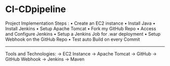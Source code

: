 # CI-CDpipeline
Project Implementation Steps :
• Create an EC2 instance
• Install Java
• Install Jenkins
• Setup Apache Tomcat
• Fork my GitHub Repo
• Access and Configure Jenkins
• Setup a Jenkins Job for .war deployment
• Setup Webhook on the GitHub Repo
• Test auto Build on every Commit

--------------------------------------------------------
Tools and Technologies:
-> EC2 Instance
-> Apache Tomcat
-> GitHub
-> GitHub Webhook
-> Jenkins
-> Maven
